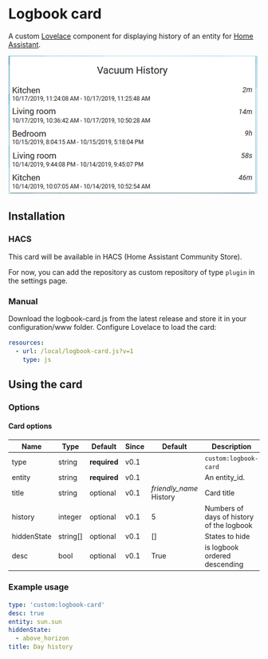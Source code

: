 # Logbook card

A custom [Lovelace](https://www.home-assistant.io/lovelace/) component for displaying history of an entity for [Home Assistant](https://github.com/home-assistant/home-assistant).

![logbook card example](images/screenshot.png)

## Installation

### HACS

This card will be available in HACS (Home Assistant Community Store).

For now, you can add the repository as custom repository of type `plugin` in the settings page.

### Manual

Download the logbook-card.js from the latest release and store it in your configuration/www folder.
Configure Lovelace to load the card:

```yaml
resources:
  - url: /local/logbook-card.js?v=1
    type: js
```

## Using the card

### Options

#### Card options

| Name | Type | Default | Since | Default | Description |
|------|------|---------|-------|---------|-------------|
| type | string | **required** | v0.1 | | `custom:logbook-card`|
| entity | string | **required** | v0.1 | | An entity_id.|
| title | string | optional | v0.1 | *friendly_name* History | Card title|
| history | integer | optional | v0.1 | 5 | Numbers of days of history of the logbook |
| hiddenState | string[] | optional | v0.1 | [] | States to hide|
| desc | bool | optional | v0.1 | True | is logbook ordered descending|

### Example usage

```yaml
type: 'custom:logbook-card'
desc: true
entity: sun.sun
hiddenState:
  - above_horizon
title: Day history
```
